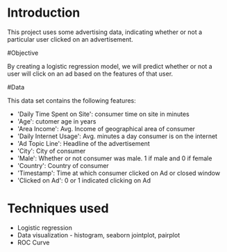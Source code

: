 # Introduction
This project uses some advertising data, indicating whether or not a particular user clicked on an advertisement. 

#Objective

By creating a logistic regression model, we will predict whether or not a user will click on an ad based on the features of that user.

#Data

This data set contains the following features:

- 'Daily Time Spent on Site': consumer time on site in minutes
- 'Age': cutomer age in years
- 'Area Income': Avg. Income of geographical area of consumer
- 'Daily Internet Usage': Avg. minutes a day consumer is on the internet
- 'Ad Topic Line': Headline of the advertisement
- 'City': City of consumer
- 'Male': Whether or not consumer was male. 1 if male and 0 if female
- 'Country': Country of consumer
- 'Timestamp': Time at which consumer clicked on Ad or closed window
- 'Clicked on Ad': 0 or 1 indicated clicking on Ad

# Techniques used
- Logistic regression
- Data visualization - histogram, seaborn jointplot, pairplot
- ROC Curve
